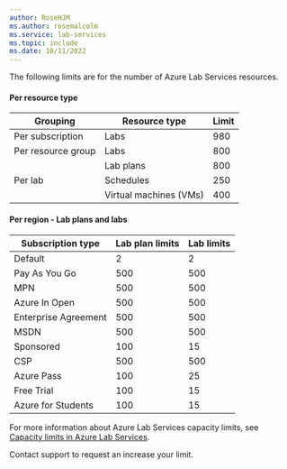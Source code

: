 ```yaml
---
author: RoseHJM
ms.author: rosemalcolm
ms.service: lab-services
ms.topic: include
ms.date: 10/11/2022
---
```


The following limits are for the number of Azure Lab Services resources. 

#### Per resource type

| Grouping |Resource type | Limit |
|-----|------|-------|
|Per subscription|Labs|980|
|Per resource group|Labs|800|
| |Lab plans|800|
|Per lab|Schedules|250|
| |	Virtual machines (VMs)|400| 

#### Per region - Lab plans and labs

| Subscription type | Lab plan limits |Lab limits|
|------|------|-------|
| Default | 2 | 2 |
| Pay As You Go | 500 | 500 |
| MPN | 500 | 500 |
| Azure In Open | 500 | 500 |
| Enterprise Agreement | 500 | 500 | 
| MSDN | 500 | 500 |
| Sponsored | 100 | 15 |
| CSP | 500 | 500 |
| Azure Pass | 100 | 25 |
| Free Trial | 100 | 15 |
| Azure for Students | 100| 15 |

For more information about Azure Lab Services capacity limits, see [Capacity limits in Azure Lab Services](../articles/lab-services/capacity-limits.md).

Contact support to request an increase your limit. <!-- Add when new article is published For more information, see [Request a core limit increase](../articles/lab-services/how-to-request-capacity-increase.md). -->